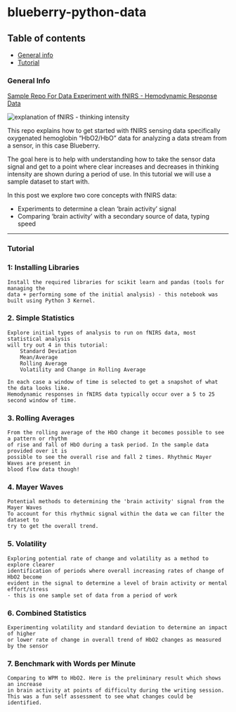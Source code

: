 # blueberry-python-data

## Table of contents
* [General info](#general-info)
* [Tutorial](#tutorial)

### General Info

[Sample Repo For Data Experiment with fNIRS - Hemodynamic Response Data](https://medium.com/blueberryx/learn-to-work-with-next-gen-neurotech-data-fnirs-with-this-easy-tutorial-7ce9272ee9fb)


![explanation of fNIRS - thinking intensity](https://raw.githubusercontent.com/blueberryxtech/blueberry-python-data/master/images/explanation.png)


This repo explains how to get started with fNIRS sensing data specifically oxygenated hemoglobin “HbO2/HbO” 
data for analyzing a data stream from a sensor, in this case Blueberry.

The goal here is to help with understanding how to take the sensor data signal and get to a point where 
clear increases and decreases in thinking intensity are shown during a period of use. In this tutorial 
we will use a sample dataset to start with.

In this post we explore two core concepts with fNIRS data:
- Experiments to determine a clean ‘brain activity’ signal
- Comparing ‘brain activity’ with a secondary source of data, typing speed

---

### Tutorial

### 1: Installing Libraries
```
Install the required libraries for scikit learn and pandas (tools for managing the 
data + performing some of the initial analysis) - this notebook was built using Python 3 Kernel.
```

### 2. Simple Statistics
```
Explore initial types of analysis to run on fNIRS data, most statistical analysis 
will try out 4 in this tutorial:
	Standard Deviation
	Mean/Average
	Rolling Average 
	Volatility and Change in Rolling Average

In each case a window of time is selected to get a snapshot of what the data looks like.
Hemodynamic responses in fNIRS data typically occur over a 5 to 25 second window of time.
```

### 3. Rolling Averages
```
From the rolling average of the HbO change it becomes possible to see a pattern or rhythm 
of rise and fall of HbO during a task period. In the sample data provided over it is 
possible to see the overall rise and fall 2 times. Rhythmic Mayer Waves are present in 
blood flow data though!
```

### 4. Mayer Waves
```
Potential methods to determining the 'brain activity' signal from the Mayer Waves
To account for this rhythmic signal within the data we can filter the dataset to 
try to get the overall trend.
```

### 5. Volatility
```
Exploring potential rate of change and volatility as a method to explore clearer 
identification of periods where overall increasing rates of change of HbO2 become 
evident in the signal to determine a level of brain activity or mental effort/stress 
- this is one sample set of data from a period of work
```

### 6. Combined Statistics
```
Experimenting volatility and standard deviation to determine an impact of higher 
or lower rate of change in overall trend of HbO2 changes as measured by the sensor
```

### 7. Benchmark with Words per Minute
```
Comparing to WPM to HbO2. Here is the preliminary result which shows an increase 
in brain activity at points of difficulty during the writing session. 
This was a fun self assessment to see what changes could be identified.
```